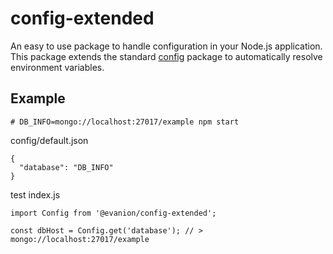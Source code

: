 # config-extended
An easy to use package to handle configuration in your Node.js application.
This package extends the standard [config](https://www.npmjs.com/package/config) package to automatically resolve
environment variables.

## Example
```
# DB_INFO=mongo://localhost:27017/example npm start
```
config/default.json
```
{
  "database": "DB_INFO"
}
```
test
index.js
```
import Config from '@evanion/config-extended';

const dbHost = Config.get('database'); // > mongo://localhost:27017/example
```
